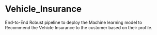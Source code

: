 # Vehicle_Insurance
End-to-End Robust pipeline to deploy the Machine learning model to Recommend the Vehicle Insurance to the customer based on their profile.
